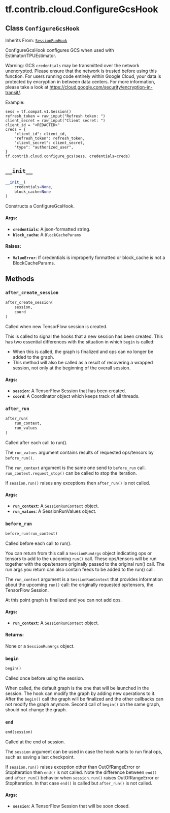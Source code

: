 <div itemscope itemtype="http://developers.google.com/ReferenceObject">
<meta itemprop="name" content="tf.contrib.cloud.ConfigureGcsHook" />
<meta itemprop="path" content="Stable" />
<meta itemprop="property" content="__init__"/>
<meta itemprop="property" content="after_create_session"/>
<meta itemprop="property" content="after_run"/>
<meta itemprop="property" content="before_run"/>
<meta itemprop="property" content="begin"/>
<meta itemprop="property" content="end"/>
</div>

# tf.contrib.cloud.ConfigureGcsHook

## Class `ConfigureGcsHook`

Inherits From: [`SessionRunHook`](../../../tf/train/SessionRunHook.md)

ConfigureGcsHook configures GCS when used with Estimator/TPUEstimator.

Warning: GCS `credentials` may be transmitted over the network unencrypted.
Please ensure that the network is trusted before using this function. For
users running code entirely within Google Cloud, your data is protected by
encryption in between data centers. For more information, please take a look
at https://cloud.google.com/security/encryption-in-transit/.

Example:

```
sess = tf.compat.v1.Session()
refresh_token = raw_input("Refresh token: ")
client_secret = raw_input("Client secret: ")
client_id = "<REDACTED>"
creds = {
    "client_id": client_id,
    "refresh_token": refresh_token,
    "client_secret": client_secret,
    "type": "authorized_user",
}
tf.contrib.cloud.configure_gcs(sess, credentials=creds)
```

<h2 id="__init__"><code>__init__</code></h2>

``` python
__init__(
    credentials=None,
    block_cache=None
)
```

Constructs a ConfigureGcsHook.

#### Args:

* <b>`credentials`</b>: A json-formatted string.
* <b>`block_cache`</b>: A `BlockCacheParams`


#### Raises:

* <b>`ValueError`</b>: If credentials is improperly formatted or block_cache is not a
    BlockCacheParams.



## Methods

<h3 id="after_create_session"><code>after_create_session</code></h3>

``` python
after_create_session(
    session,
    coord
)
```

Called when new TensorFlow session is created.

This is called to signal the hooks that a new session has been created. This
has two essential differences with the situation in which `begin` is called:

* When this is called, the graph is finalized and ops can no longer be added
    to the graph.
* This method will also be called as a result of recovering a wrapped
    session, not only at the beginning of the overall session.

#### Args:

* <b>`session`</b>: A TensorFlow Session that has been created.
* <b>`coord`</b>: A Coordinator object which keeps track of all threads.

<h3 id="after_run"><code>after_run</code></h3>

``` python
after_run(
    run_context,
    run_values
)
```

Called after each call to run().

The `run_values` argument contains results of requested ops/tensors by
`before_run()`.

The `run_context` argument is the same one send to `before_run` call.
`run_context.request_stop()` can be called to stop the iteration.

If `session.run()` raises any exceptions then `after_run()` is not called.

#### Args:

* <b>`run_context`</b>: A `SessionRunContext` object.
* <b>`run_values`</b>: A SessionRunValues object.

<h3 id="before_run"><code>before_run</code></h3>

``` python
before_run(run_context)
```

Called before each call to run().

You can return from this call a `SessionRunArgs` object indicating ops or
tensors to add to the upcoming `run()` call.  These ops/tensors will be run
together with the ops/tensors originally passed to the original run() call.
The run args you return can also contain feeds to be added to the run()
call.

The `run_context` argument is a `SessionRunContext` that provides
information about the upcoming `run()` call: the originally requested
op/tensors, the TensorFlow Session.

At this point graph is finalized and you can not add ops.

#### Args:

* <b>`run_context`</b>: A `SessionRunContext` object.


#### Returns:

None or a `SessionRunArgs` object.

<h3 id="begin"><code>begin</code></h3>

``` python
begin()
```

Called once before using the session.

When called, the default graph is the one that will be launched in the
session.  The hook can modify the graph by adding new operations to it.
After the `begin()` call the graph will be finalized and the other callbacks
can not modify the graph anymore. Second call of `begin()` on the same
graph, should not change the graph.

<h3 id="end"><code>end</code></h3>

``` python
end(session)
```

Called at the end of session.

The `session` argument can be used in case the hook wants to run final ops,
such as saving a last checkpoint.

If `session.run()` raises exception other than OutOfRangeError or
StopIteration then `end()` is not called.
Note the difference between `end()` and `after_run()` behavior when
`session.run()` raises OutOfRangeError or StopIteration. In that case
`end()` is called but `after_run()` is not called.

#### Args:

* <b>`session`</b>: A TensorFlow Session that will be soon closed.



